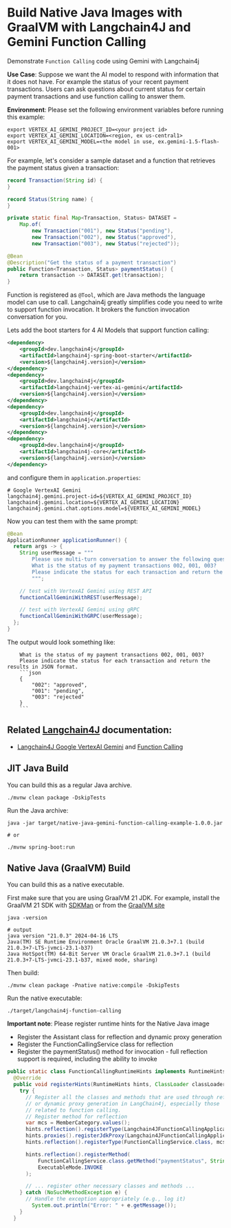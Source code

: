 # Build Native Java Images with GraalVM with Langchain4J and Gemini Function Calling

Demonstrate `Function Calling` code using Gemini with Langchain4j

__Use Case__: Suppose we want the AI model to respond with information that it does not have.
For example the status of your recent payment transactions.
Users can ask questions about current status for certain payment transactions and use function calling to answer them.

__Environment__:
Please set the following environment variables before running this example:
```shell
export VERTEX_AI_GEMINI_PROJECT_ID=<your project id>
export VERTEX_AI_GEMINI_LOCATION=<region, ex us-central1>
export VERTEX_AI_GEMINI_MODEL=<the model in use, ex.gemini-1.5-flash-001>
```

For example, let's consider a sample dataset and a function that retrieves the payment status given a transaction:

```java
record Transaction(String id) {
}

record Status(String name) {
}

private static final Map<Transaction, Status> DATASET =
	Map.of(
		new Transaction("001"), new Status("pending"),
		new Transaction("002"), new Status("approved"),
		new Transaction("003"), new Status("rejected"));

@Bean
@Description("Get the status of a payment transaction")
public Function<Transaction, Status> paymentStatus() {
	return transaction -> DATASET.get(transaction);
}
```

Function is registered as `@Tool`, which are Java methods the language model can use to call. 
Langchain4j greatly simplifies code you need to write to support function invocation.
It brokers the function invocation conversation for you.

Lets add the boot starters for 4 AI Models that support function calling:

```xml
<dependency>
    <groupId>dev.langchain4j</groupId>
    <artifactId>langchain4j-spring-boot-starter</artifactId>
    <version>${langchain4j.version}</version>
</dependency>
<dependency>
    <groupId>dev.langchain4j</groupId>
    <artifactId>langchain4j-vertex-ai-gemini</artifactId>
    <version>${langchain4j.version}</version>
</dependency>
<dependency>
    <groupId>dev.langchain4j</groupId>
    <artifactId>langchain4j</artifactId>
    <version>${langchain4j.version}</version>
</dependency>
<dependency>
    <groupId>dev.langchain4j</groupId>
    <artifactId>langchain4j-core</artifactId>
    <version>${langchain4j.version}</version>
</dependency>
```

and configure them in `application.properties`:

```
# Google VertexAI Gemini
langchain4j.gemini.project-id=${VERTEX_AI_GEMINI_PROJECT_ID}
langchain4j.gemini.location=${VERTEX_AI_GEMINI_LOCATION}
langchain4j.gemini.chat.options.model=${VERTEX_AI_GEMINI_MODEL}
```

Now you can test them with the same prompt:

```java
@Bean
ApplicationRunner applicationRunner() {
  return args -> {
    String userMessage = """
        Please use multi-turn conversation to answer the following questions:
        What is the status of my payment transactions 002, 001, 003?
        Please indicate the status for each transaction and return the results in JSON format.
        """;

    // test with VertexAI Gemini using REST API
    functionCallGeminiWithREST(userMessage);

    // test with VertexAI Gemini using gRPC
    functionCallGeminiWithGRPC(userMessage);
  };
}
```

The output would look something like:

```text
    What is the status of my payment transactions 002, 001, 003?
    Please indicate the status for each transaction and return the results in JSON format.
    ```json
    {
        "002": "approved",
        "001": "pending",
        "003": "rejected"
    }
    ```
```

## Related [Langchain4J](https://docs.langchain4j.dev/) documentation:
* [Langchain4J Google VertexAI Gemini](https://docs.langchain4j.dev/integrations/language-models/google-gemini) and [Function Calling](https://docs.langchain4j.dev/tutorials/tools)

## JIT Java Build
You can build this as a regular Java archive.

```shell
./mvnw clean package -DskipTests
```

Run the Java archive:

```shell
java -jar target/native-java-gemini-function-calling-example-1.0.0.jar

# or

./mvnw spring-boot:run
```
## Native Java (GraalVM) Build
You can build this as a native executable.

First make sure that you are using GraalVM 21 JDK. For example, install the GraalVM 21 SDK with [SDKMan](https://sdkman.io/install) or from the [GraalVM site](https://www.graalvm.org/downloads/)

```shell
java -version

# output
java version "21.0.3" 2024-04-16 LTS
Java(TM) SE Runtime Environment Oracle GraalVM 21.0.3+7.1 (build 21.0.3+7-LTS-jvmci-23.1-b37)
Java HotSpot(TM) 64-Bit Server VM Oracle GraalVM 21.0.3+7.1 (build 21.0.3+7-LTS-jvmci-23.1-b37, mixed mode, sharing)
```

Then build:

```
./mvnw clean package -Pnative native:compile -DskipTests
```

Run the native executable:

```
./target/langchain4j-function-calling 
```


__Important note__: Please register runtime hints for the Native Java image
* Register the Assistant class for reflection and dynamic proxy generation
* Register the FunctionCallingService class for reflection
* Register the paymentStatus() method for invocation - full reflection support is required, including the ability to invoke
```java
public static class FunctionCallingRuntimeHints implements RuntimeHintsRegistrar {
  @Override
  public void registerHints(RuntimeHints hints, ClassLoader classLoader) {
    try {
      // Register all the classes and methods that are used through reflection
      // or dynamic proxy generation in LangChain4j, especially those
      // related to function calling.
      // Register method for reflection
      var mcs = MemberCategory.values();
      hints.reflection().registerType(Langchain4JFunctionCallingApplication.Assistant.class, mcs);
      hints.proxies().registerJdkProxy(Langchain4JFunctionCallingApplication.Assistant.class);
      hints.reflection().registerType(FunctionCallingService.class, mcs);

      hints.reflection().registerMethod(
          FunctionCallingService.class.getMethod("paymentStatus", String.class),
          ExecutableMode.INVOKE
      );

      // ... register other necessary classes and methods ...
    } catch (NoSuchMethodException e) {
      // Handle the exception appropriately (e.g., log it)
        System.out.println("Error: " + e.getMessage());
    }
  }
```